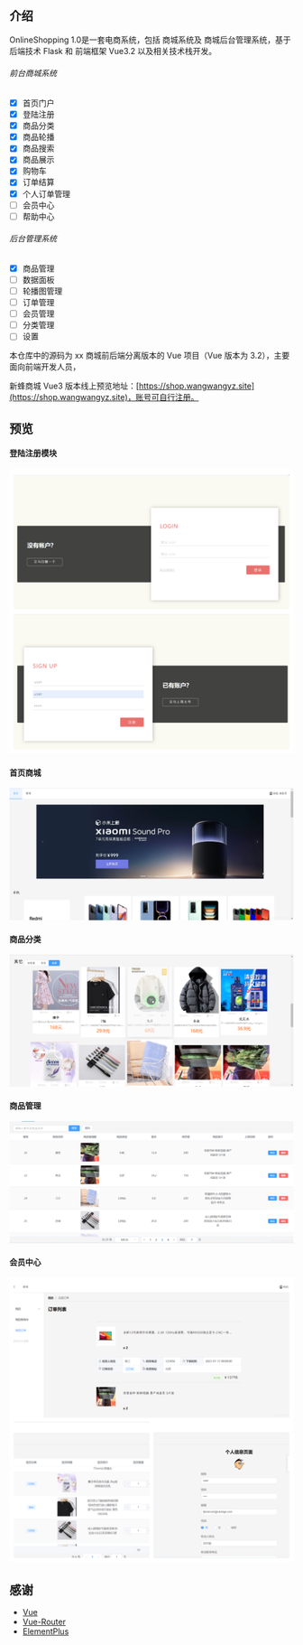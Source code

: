 <!--
 * @Descripttion: 
 * @version: 
 * @Author: 王远昭
 * @Date: 2023-01-14 12:37:30
 * @LastEditors: 王远昭
 * @LastEditTime: 2023-01-30 13:51:27
-->
## 介绍

OnlineShopping 1.0是一套电商系统，包括  商城系统及 商城后台管理系统，基于后端技术 Flask 和 前端框架 Vue3.2 以及相关技术栈开发。 

###### 前台商城系统

- [x] 首页门户
- [x] 登陆注册
- [x] 商品分类
- [x] 商品轮播
- [x] 商品搜索
- [x] 商品展示
- [x] 购物车
- [x] 订单结算
- [x] 个人订单管理
- [ ] 会员中心
- [ ] 帮助中心

######  后台管理系统

- [x] 商品管理
- [ ] 数据面板
- [ ] 轮播图管理
- [ ] 订单管理
- [ ] 会员管理
- [ ] 分类管理
- [ ] 设置

本仓库中的源码为 xx 商城前后端分离版本的 Vue 项目（Vue 版本为 3.2），主要面向前端开发人员，

新蜂商城 Vue3 版本线上预览地址：[https://shop.wangwangyz.site](https://shop.wangwangyz.site)，账号可自行注册。

## 预览

#### 登陆注册模块

![登陆注册](src/assets/docs/登陆注册.png)

#### 首页商城

![商城](src/assets/docs/index.png)

#### 商品分类

![登陆注册](src/assets/docs/display.png)

#### 商品管理

![商品管理](src/assets/docs/manage.png)

#### 会员中心

![会员中心](src/assets/docs/会员中心.png)

## 感谢

- [Vue](https://github.com/vuejs/core)
- [Vue-Router](https://github.com/vuejs/router)
- [ElementPlus](https://github.com/element-plus/element-plus)
